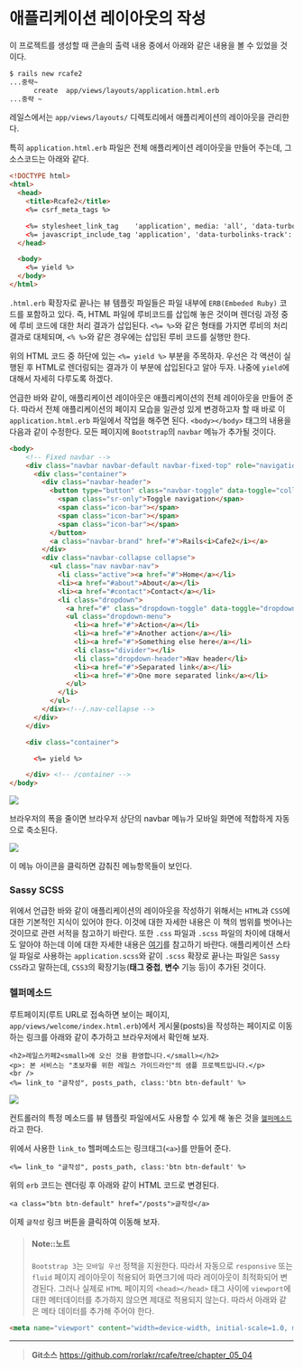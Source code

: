 # 애플리케이션 레이아웃의 작성

이 프로젝트를 생성할 때 콘솔의 출력 내용 중에서 아래와 같은 내용을 볼 수 있었을 것이다.

```bash
$ rails new rcafe2
...중략~
      create  app/views/layouts/application.html.erb
...중략 ~
```

레일스에서는 `app/views/layouts/` 디렉토리에서 애플리케이션의 레이아웃을 관리한다.

특히 `application.html.erb` 파일은 전체 애플리케이션 레이아웃을 만들어 주는데, 그 소스코드는 아래와 같다.

```html
<!DOCTYPE html>
<html>
  <head>
    <title>Rcafe2</title>
    <%= csrf_meta_tags %>

    <%= stylesheet_link_tag    'application', media: 'all', 'data-turbolinks-track': 'reload' %>
    <%= javascript_include_tag 'application', 'data-turbolinks-track': 'reload' %>
  </head>

  <body>
    <%= yield %>
  </body>
</html>
```

`.html.erb` 확장자로 끝나는 뷰 템플릿 파일들은 파일 내부에 `ERB(Embeded Ruby)` 코드를 포함하고 있다. 즉, HTML 파일에 루비코드를 삽입해 놓은 것이며 렌더링 과정 중에 루비 코드에 대한 처리 결과가 삽입된다. `<%= %>`와 같은 형태를 가지면 루비의 처리결과로 대체되며, `<% %>`와 같은 경우에는 삽입된 루비 코드를 실행만 한다.

위의 HTML 코드 중 하단에 있는 `<%= yield %>` 부분을 주목하자.
우선은 각 액션이 실행된 후 HTML로 렌더링되는 결과가 이 부분에 삽입된다고 알아 두자. 나중에 `yield`에 대해서 자세히 다루도록 하겠다.

언급한 바와 같이, 애플리케이션 레이아웃은 애플리케이션의 전체 레이아웃을 만들어 준다. 따라서 전체 애플리케이션의 페이지 모습을 일관성 있게 변경하고자 할 때 바로 이 `application.html.erb` 파일에서 작업을 해주면 된다. `<body></body>` 태그의 내용을 다음과 같이 수정한다. 모든 페이지에 `Bootstrap`의 `navbar` 메뉴가 추가될 것이다.

```html
<body>
    <!-- Fixed navbar -->
    <div class="navbar navbar-default navbar-fixed-top" role="navigation">
      <div class="container">
        <div class="navbar-header">
          <button type="button" class="navbar-toggle" data-toggle="collapse" data-target=".navbar-collapse">
            <span class="sr-only">Toggle navigation</span>
            <span class="icon-bar"></span>
            <span class="icon-bar"></span>
            <span class="icon-bar"></span>
          </button>
          <a class="navbar-brand" href="#">Rails<i>Cafe2</i></a>
        </div>
        <div class="navbar-collapse collapse">
          <ul class="nav navbar-nav">
            <li class="active"><a href="#">Home</a></li>
            <li><a href="#about">About</a></li>
            <li><a href="#contact">Contact</a></li>
            <li class="dropdown">
              <a href="#" class="dropdown-toggle" data-toggle="dropdown">Dropdown <b class="caret"></b></a>
              <ul class="dropdown-menu">
                <li><a href="#">Action</a></li>
                <li><a href="#">Another action</a></li>
                <li><a href="#">Something else here</a></li>
                <li class="divider"></li>
                <li class="dropdown-header">Nav header</li>
                <li><a href="#">Separated link</a></li>
                <li><a href="#">One more separated link</a></li>
              </ul>
            </li>
          </ul>
        </div><!--/.nav-collapse -->
      </div>
    </div>

    <div class="container">

      <%= yield %>

    </div> <!-- /container -->
</body>
```

![](http://i1373.photobucket.com/albums/ag392/rorlab/Photobucket%20Desktop%20-%20RORLAB/rcafe/2015-01-30_16-53-09_zps8a496008.png)

브라우저의 폭을 줄이면 브라우저 상단의 navbar 메뉴가 모바일 화면에 적합하게 자동으로 축소된다.

![](http://i1373.photobucket.com/albums/ag392/rorlab/Photobucket%20Desktop%20-%20RORLAB/rcafe/2015-01-30_16-55-43_zps8cdb3caa.png)

이 메뉴 아이콘을 클릭하면 감춰진 메뉴항목들이 보인다.

### Sassy SCSS

위에서 언급한 바와 같이 애플리케이션의 레이아웃을 작성하기 위해서는 `HTML`과 `CSS`에 대한 기본적인 지식이 있어야 한다. 이것에 대한 자세한 내용은 이 책의 범위를 벗어나는 것이므로 관련 서적을 참고하기 바란다. 또한 `.css` 파일과 `.scss` 파일의 차이에 대해서도 알아야 하는데 이에 대한 자세한 내용은 [여기](http://stackoverflow.com/a/5654471)를 참고하기 바란다. 애플리케이션 스타일 파일로 사용하는 `application.scss`와 같이 `.scss` 확장로 끝나는 파일은 `Sassy CSS`라고 말하는데, `CSS3`의 확장기능(**태그 중첩**, **변수** 기능 등)이 추가된 것이다.


### 헬퍼메소드

루트페이지(루트 URL로 접속하면 보이는 페이지, `app/views/welcome/index.html.erb`)에서 게시물(posts)을 작성하는 페이지로 이동하는 링크를 아래와 같이 추가하고 브라우저에서 확인해 보자.

```
<h2>레일스카페2<small>에 오신 것을 환영합니다.</small></h2>
<p>: 본 서비스는 "초보자를 위한 레일스 가이드라인"의 샘플 프로젝트입니다.</p>
<br />
<%= link_to "글작성", posts_path, class:'btn btn-default' %>
```

![](http://i1373.photobucket.com/albums/ag392/rorlab/Photobucket%20Desktop%20-%20RORLAB/rcafe/2016-12-12_20-45-16_zpsj9rmy8js.png)


컨트롤러의 특정 메소드를 뷰 템플릿 파일에서도 사용할 수 있게 해 놓은 것을 [`헬퍼메소드`](http://stackoverflow.com/a/3993323)라고 한다.


위에서 사용한 `link_to` 헬퍼메소드는 링크태그(`<a>`)를 만들어 준다.

```
<%= link_to "글작성", posts_path, class:'btn btn-default' %>
```

위의 `erb` 코드는 렌더링 후 아래와 같이 HTML 코드로 변경된다.

```
<a class="btn btn-default" href="/posts">글작성</a>
```

이제 `글작성` 링크 버튼을 클릭하여 이동해 보자.

> #### Note::노트
> 
> `Bootstrap 3`는 `모바일 우선` 정책을 지원한다. 따라서 자동으로 `responsive` 또는 `fluid` 페이지 레이아웃이 적용되어 화면크기에 따라 레이아웃이 최적화되어 변경된다. 그러나 실제로 `HTML` 페이지의 `<head></head>` 태그 사이에 `viewport`에 대한 메터데이터를 추가하지 않으면 제대로 적용되지 않는다. 따라서 아래와 같은 메타 데이터를 추가해 주어야 한다.

```html
<meta name="viewport" content="width=device-width, initial-scale=1.0, maximum-scale=1.0, user-scalable=0" />
```


---
> **Git소스** https://github.com/rorlakr/rcafe/tree/chapter_05_04
